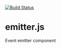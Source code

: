 [![Build Status](https://travis-ci.org/kaerus/emitter.js.png)](https://travis-ci.org/kaerus/emitter.js)

emitter.js
==========

Event emitter component